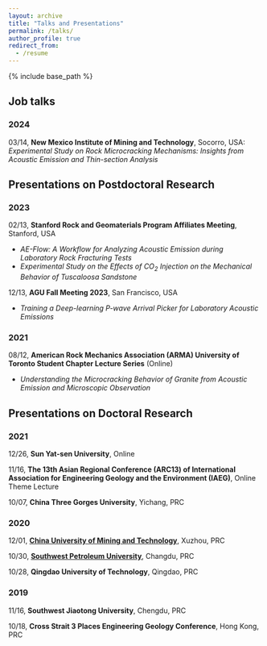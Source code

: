 ```yaml
---
layout: archive
title: "Talks and Presentations"
permalink: /talks/
author_profile: true
redirect_from:
  - /resume
---
```


{% include base_path %}

## Job talks  

### 2024  
03/14, **New Mexico Institute of Mining and Technology**, Socorro, USA:  
<i>Experimental Study on Rock Microcracking Mechanisms: Insights from Acoustic Emission and Thin-section Analysis</i>

## Presentations on Postdoctoral Research  
### 2023
02/13, **Stanford Rock and Geomaterials Program Affiliates Meeting**, Stanford, USA  
* <i>AE-Flow: A Workflow for Analyzing Acoustic Emission during Laboratory Rock Fracturing Tests</i>   
* <i>Experimental Study on the Effects of CO<sub>2</sub> Injection on the Mechanical Behavior of Tuscaloosa Sandstone</i>  

12/13,	**AGU Fall Meeting 2023**, San Francisco, USA  
* <i>Training a Deep-learning P-wave Arrival Picker for Laboratory Acoustic Emissions</i>  


### 2021
08/12, **American Rock Mechanics Association (ARMA) University of Toronto Student Chapter Lecture Series** (Online)  
* <i>Understanding the Microcracking Behavior of Granite from Acoustic Emission and Microscopic Observation</i>


## Presentations on Doctoral Research

### 2021
12/26, **Sun Yat-sen University**, Online  

11/16, **The 13th Asian Regional Conference (ARC13) of International Association for Engineering Geology and the Environment (IAEG)**, Online Theme Lecture

10/07, **China Three Gorges University**, Yichang, PRC


### 2020
12/01, [**China University of Mining and Technology**](https://gdue.cumt.edu.cn/info/1074/1184.htm), Xuzhou, PRC  

10/30, [**Southwest Petroleum University**](https://www.swpu.edu.cn/kyc/info/1028/12928.htm), Changdu, PRC  

10/28, **Qingdao University of Technology**, Qingdao, PRC  

### 2019
11/16, **Southwest Jiaotong University**, Chengdu, PRC  

10/18, **Cross Strait 3 Places Engineering Geology Conference**, Hong Kong, PRC